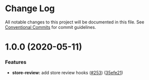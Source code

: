 # Change Log

All notable changes to this project will be documented in this file.
See [Conventional Commits](https://conventionalcommits.org) for commit guidelines.

# 1.0.0 (2020-05-11)

### Features

* **store-review:** add store review hooks ([#253](https://github.com/bycedric/use-expo/issues/253)) ([35efe21](https://github.com/bycedric/use-expo/commit/35efe2158f2518ea5213e543573ee2b913f9f536))
